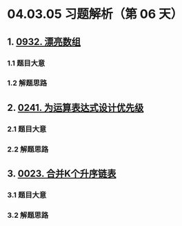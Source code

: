 # 04.03.05 习题解析（第 06 天）

## 1. [0932. 漂亮数组](https://leetcode.cn/problems/beautiful-array/)

### 1.1 题目大意

### 1.2 解题思路

## 2. [0241. 为运算表达式设计优先级](https://leetcode.cn/problems/different-ways-to-add-parentheses/)

### 2.1 题目大意

### 2.2 解题思路

## 3. [0023. 合并K个升序链表](https://leetcode.cn/problems/merge-k-sorted-lists/)

### 3.1 题目大意

### 3.2 解题思路    

